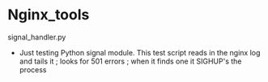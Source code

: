 # Nginx_tools

signal_handler.py 

- Just testing Python signal module. This test script reads in the nginx log and tails it ; looks for 501 errors ; when it finds one it SIGHUP's the process  


